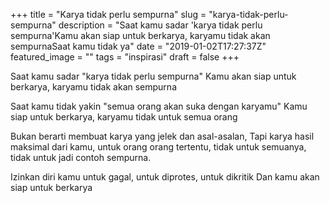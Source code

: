+++
title = "Karya tidak perlu sempurna"
slug = "karya-tidak-perlu-sempurna"
description = "Saat kamu sadar 'karya tidak perlu sempurna'Kamu akan siap untuk berkarya, karyamu tidak akan sempurnaSaat kamu tidak ya"
date = "2019-01-02T17:27:37Z"
featured_image = ""
tags = "inspirasi"
draft = false
+++ 
 
Saat kamu sadar "karya tidak perlu sempurna"
Kamu akan siap untuk berkarya, karyamu tidak akan sempurna

Saat kamu tidak yakin "semua orang akan suka dengan karyamu"
Kamu siap untuk berkarya, karyamu tidak untuk semua orang

Bukan berarti membuat karya yang jelek dan asal-asalan,
Tapi karya hasil maksimal dari kamu, untuk orang orang tertentu, tidak untuk semuanya, tidak untuk jadi contoh sempurna. 

Izinkan diri kamu untuk gagal, untuk diprotes, untuk dikritik
Dan kamu akan siap untuk berkarya